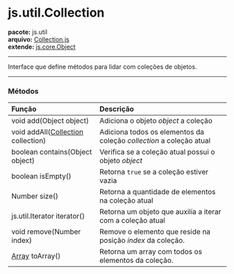 # js.util.Collection #
**pacote:** js.util<br />
**arquivo:** [Collection.js](http://code.google.com/p/jsool/source/browse/trunk/jsool/js/util/Collection.js)<br />
**extende:** [js.core.Object](JsCoreObject.md)<br />

---

Interface que define métodos para lidar com coleções de objetos.

---

### Métodos ###
| **Função** | **Descrição** |
|:-------------|:----------------|
|void add(Object object)|Adiciona o objeto _object_ a coleção|
|void addAll([Collection](JsUtilCollection.md) collection)|Adiciona todos os elementos da coleção _collection_ a coleção atual|
|boolean contains(Object object)|Verifica se a coleção atual possui o objeto _object_|
|boolean isEmpty()|Retorna `true` se a coleção estiver vazia|
|Number size()|Retorna a quantidade de elementos na coleção atual|
|js.util.Iterator iterator()|Retorna um objeto que auxilia a iterar com a coleção atual|
|void remove(Number index)|Remove o elemento que reside na posição _index_ da coleção.|
|[Array](JsCoreArray.md) toArray()|Retorna um array com todos os elementos da coleção.|